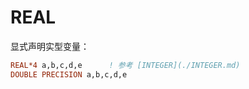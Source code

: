 
# REAL

显式声明实型变量：

```fortran
REAL*4 a,b,c,d,e      ! 参考 [INTEGER](./INTEGER.md)
DOUBLE PRECISION a,b,c,d,e
```
